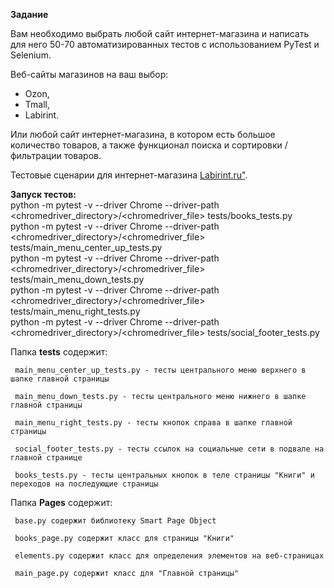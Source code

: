 <b>Задание</b>

Вам необходимо выбрать любой сайт интернет-магазина и написать для него 50-70 автоматизированных тестов с использованием PyTest и Selenium.

Веб-сайты магазинов на ваш выбор:

- Ozon,<br>
- Tmall, <br>
- Labirint.

Или любой сайт интернет-магазина, в котором есть большое количество товаров, а также функционал поиска и сортировки / фильтрации товаров.<br>

Тестовые сценарии для интернет-магазина <a href="http://www.labirint.ru">Labirint.ru"</a>.


<b>Запуск тестов:</b><br>
python -m pytest -v --driver Chrome --driver-path <chromedriver_directory>/<chromedriver_file> tests/books_tests.py<br>
python -m pytest -v --driver Chrome --driver-path <chromedriver_directory>/<chromedriver_file> tests/main_menu_center_up_tests.py<br>
python -m pytest -v --driver Chrome --driver-path <chromedriver_directory>/<chromedriver_file> tests/main_menu_down_tests.py<br>
python -m pytest -v --driver Chrome --driver-path <chromedriver_directory>/<chromedriver_file> tests/main_menu_right_tests.py<br>
python -m pytest -v --driver Chrome --driver-path <chromedriver_directory>/<chromedriver_file> tests/social_footer_tests.py<br>


Папка <b>tests</b> содержит:

     main_menu_center_up_tests.py - тесты центрального меню верхнего в шапке главной страницы
     
     main_menu_down_tests.py - тесты центрального меню нижнего в шапке главной страницы
     
     main_menu_right_tests.py - тесты кнопок справа в шапке главной страницы
     
     social_footer_tests.py - тесты ссылок на социальные сети в подвале на главной странице
     
     books_tests.py - тесты центральных кнопок в теле страницы "Книги" и переходов на последующие страницы

Папка <b>Pages</b> содержит:

     base.py содержит библиотеку Smart Page Object
     
     books_page.py содержит класс для страницы "Книги"
     
     elements.py содержит класс для определения элементов на веб-страницах
     
     main_page.py содержит класс для "Главной страницы"



